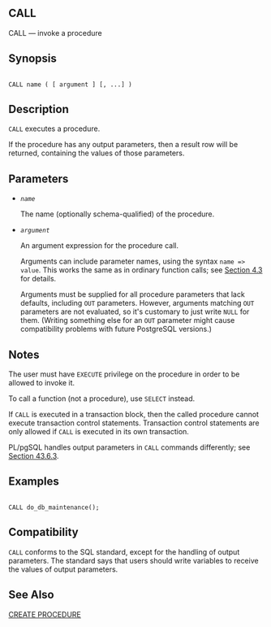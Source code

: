 ## CALL

CALL — invoke a procedure

## Synopsis

```

CALL name ( [ argument ] [, ...] )
```

## Description

`CALL` executes a procedure.

If the procedure has any output parameters, then a result row will be returned, containing the values of those parameters.

## Parameters

* *`name`*

    The name (optionally schema-qualified) of the procedure.

* *`argument`*

    An argument expression for the procedure call.

    Arguments can include parameter names, using the syntax `name => value`. This works the same as in ordinary function calls; see [Section 4.3](sql-syntax-calling-funcs "4.3. Calling Functions") for details.

    Arguments must be supplied for all procedure parameters that lack defaults, including `OUT` parameters. However, arguments matching `OUT` parameters are not evaluated, so it's customary to just write `NULL` for them. (Writing something else for an `OUT` parameter might cause compatibility problems with future PostgreSQL versions.)

## Notes

The user must have `EXECUTE` privilege on the procedure in order to be allowed to invoke it.

To call a function (not a procedure), use `SELECT` instead.

If `CALL` is executed in a transaction block, then the called procedure cannot execute transaction control statements. Transaction control statements are only allowed if `CALL` is executed in its own transaction.

PL/pgSQL handles output parameters in `CALL` commands differently; see [Section 43.6.3](plpgsql-control-structures#PLPGSQL-STATEMENTS-CALLING-PROCEDURE "43.6.3. Calling a Procedure").

## Examples

```

CALL do_db_maintenance();
```

## Compatibility

`CALL` conforms to the SQL standard, except for the handling of output parameters. The standard says that users should write variables to receive the values of output parameters.

## See Also

[CREATE PROCEDURE](sql-createprocedure "CREATE PROCEDURE")